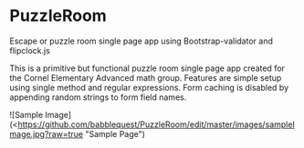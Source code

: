# PuzzleRoom
Escape or puzzle room single page app using Bootstrap-validator and flipclock.js

This is a primitive but functional puzzle room single page app created for the Cornel Elementary Advanced math group. Features are simple setup using single method and regular expressions. Form caching is disabled by appending random strings to form field names.

![Sample Image](<https://github.com/babblequest/PuzzleRoom/edit/master/images/sampleImage.jpg?raw=true "Sample Page")
